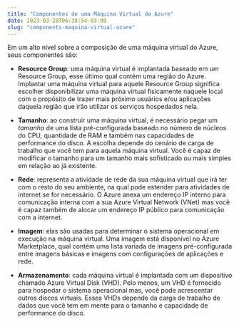 ```yaml
---
title: "Componentes de uma Máquina Virtual do Azure"
date: 2023-03-28T06:38:54-03:00
slug: "components-maquina-virtual-azure"
---
```


Em um alto nível sobre a composição de uma máquina virtual do Azure, seus componentes são:

- __Resource Group__: uma máquina virtual é implantada baseado em um Resource Group, esse último qual contém uma região do Azure. Implantar uma máquina virtual para aquele Resource Group significa escolher disponibilizar uma máquina virtual fisicamente naquele local com o propósito de trazer mais próximo usuários e/ou aplicações daquela região que irão utilizar os serviços hospedados nela.

- __Tamanho__: ao construir uma máquina virtual, é necessário pegar um _tamanho_ de uma lista pré-configurada baseado no número de núcleos do CPU, quantidade de RAM e também nas capacidades de performance do disco. A escolha depende do cenário de carga de trabalho que você tem para aquela máquina virtual. Você é capaz de modificar o tamanho para um tamanho mais sofisticado ou mais simples em relação ao já existente.

- __Rede__: representa a atividade de rede da sua máquina virtual que irá ter com o resto do seu ambiente, na qual pode estender para atividades de internet se for necessário. O Azure anexa um endereço IP interno para comunicação interna com a sua Azure Virtual Network (VNet) mas você é capaz também de alocar um endereço IP público para comunicação com a internet.

- __Imagem__: elas são usadas para determinar o sistema operacional em execução na máquina virtual. Uma imagem está disponível no Azure Marketplace, qual contém uma lista variada de imagens pré-configurada entre imagens básicas e imagens com configurações de aplicações e rede.

- __Armazenamento__: cada máquina virtual é implantada com um dispositivo chamado Azure Virtual Disk (VHD). Pelo menos, um VHD é fornecido para hospedar o sistema operacional mas, você pode acrescentar outros discos virtuais. Esses VHDs depende da carga de trabalho de dados que você tem em mente para o tamanho e capacidade de performance do disco.